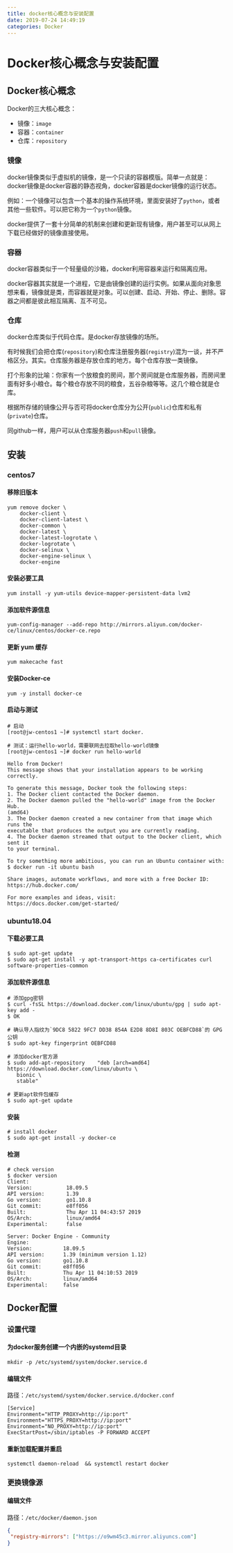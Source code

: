 ```yaml
---
title: docker核心概念与安装配置
date: 2019-07-24 14:49:19
categories: Docker
---
```


# Docker核心概念与安装配置

## Docker核心概念

Docker的三大核心概念：

- 镜像：`image`
- 容器：`container`
- 仓库：`repository`

### 镜像

docker镜像类似于虚拟机的镜像，是一个只读的容器模版。简单一点就是：docker镜像是docker容器的静态视角，docker容器是docker镜像的运行状态。

例如：一个镜像可以包含一个基本的操作系统环境，里面安装好了`python`，或者其他一些软件。可以把它称为一个`python`镜像。

docker提供了一套十分简单的机制来创建和更新现有镜像，用户甚至可以从网上下载已经做好的镜像直接使用。

### 容器

docker容器类似于一个轻量级的沙箱，docker利用容器来运行和隔离应用。

docker容器其实就是一个进程，它是由镜像创建的运行实例。如果从面向对象思想来看，镜像就是类，而容器就是对象。可以创建、启动、开始、停止、删除。容器之间都是彼此相互隔离、互不可见。

### 仓库

docker仓库类似于代码仓库。是docker存放镜像的场所。

有时候我们会把仓库(`repository`)和仓库注册服务器(`registry`)混为一谈，并不严格区分。其实。仓库服务器是存放仓库的地方。每个仓库存放一类镜像。

打个形象的比喻：你家有一个放粮食的房间，那个房间就是仓库服务器，而房间里面有好多小粮仓。每个粮仓存放不同的粮食，五谷杂粮等等。这几个粮仓就是仓库。

根据所存储的镜像公开与否可将docker仓库分为公开(`public`)仓库和私有(`private`)仓库。

同github一样，用户可以从仓库服务器`push`和`pull`镜像。

## 安装

### centos7

#### 移除旧版本

```linux
yum remove docker \
    docker-client \
    docker-client-latest \
    docker-common \
    docker-latest \
    docker-latest-logrotate \
    docker-logrotate \
    docker-selinux \
    docker-engine-selinux \
    docker-engine
```

#### 安装必要工具

```linux
yum install -y yum-utils device-mapper-persistent-data lvm2
```

#### 添加软件源信息

```linux
yum-config-manager --add-repo http://mirrors.aliyun.com/docker-ce/linux/centos/docker-ce.repo
```

#### 更新 yum 缓存

```linux
yum makecache fast
```

#### 安装Docker-ce

```linux
yum -y install docker-ce
```

#### 启动与测试

```linux
# 启动
[root@jw-centos1 ~]# systemctl start docker.

# 测试：运行hello-world，需要联网去拉取hello-world镜像
[root@jw-centos1 ~]# docker run hello-world

Hello from Docker!
This message shows that your installation appears to be working correctly.

To generate this message, Docker took the following steps:
1. The Docker client contacted the Docker daemon.
2. The Docker daemon pulled the "hello-world" image from the Docker Hub.
(amd64)
3. The Docker daemon created a new container from that image which runs the
executable that produces the output you are currently reading.
4. The Docker daemon streamed that output to the Docker client, which sent it
to your terminal.

To try something more ambitious, you can run an Ubuntu container with:
$ docker run -it ubuntu bash

Share images, automate workflows, and more with a free Docker ID:
https://hub.docker.com/

For more examples and ideas, visit:
https://docs.docker.com/get-started/
```

### ubuntu18.04

#### 下载必要工具

```linux
$ sudo apt-get update
$ sudo apt-get install -y apt-transport-https ca-certificates curl software-properties-common
```

#### 添加软件源信息

```linux
# 添加gpg密钥
$ curl -fsSL https://download.docker.com/linux/ubuntu/gpg | sudo apt-key add -
$ OK

# 确认导人指纹为`9DC8 5822 9FC7 DD38 854A E2D8 8D8I 803C OEBFCD88`的 GPG公钥
$ sudo apt-key fingerprint OEBFCD88 

# 添加docker官方源
$ sudo add-apt-repository    "deb [arch=amd64] https://download.docker.com/linux/ubuntu \
   bionic \
   stable"

# 更新apt软件包缓存
$ sudo apt-get update
```

#### 安装

```linux
# install docker
$ sudo apt-get install -y docker-ce
```

#### 检测

```linux
# check version
$ docker version
Client:
Version:           18.09.5
API version:       1.39
Go version:        go1.10.8
Git commit:        e8ff056
Built:             Thu Apr 11 04:43:57 2019
OS/Arch:           linux/amd64
Experimental:      false

Server: Docker Engine - Community
Engine:
Version:          18.09.5
API version:      1.39 (minimum version 1.12)
Go version:       go1.10.8
Git commit:       e8ff056
Built:            Thu Apr 11 04:10:53 2019
OS/Arch:          linux/amd64
Experimental:     false
```

## Docker配置

### 设置代理

#### 为docker服务创建一个内嵌的systemd目录

```linux
mkdir -p /etc/systemd/system/docker.service.d
```

#### 编辑文件

路径：```/etc/systemd/system/docker.service.d/docker.conf```

```linux
[Service]
Environment="HTTP_PROXY=http://ip:port"
Environment="HTTPS_PROXY=http://ip:port"
Environment="NO_PROXY=http://ip:port"
ExecStartPost=/sbin/iptables -P FORWARD ACCEPT
```

#### 重新加载配置并重启

```linux
systemctl daemon-reload  && systemctl restart docker
```

### 更换镜像源

#### 编辑文件

路径：`/etc/docker/daemon.json`

```json
{
 "registry-mirrors": ["https://o9wm45c3.mirror.aliyuncs.com"]
}
```